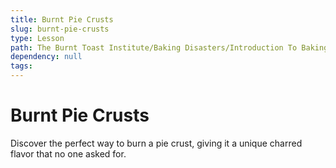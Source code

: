 ```yaml
---
title: Burnt Pie Crusts
slug: burnt-pie-crusts
type: Lesson
path: The Burnt Toast Institute/Baking Disasters/Introduction To Baking Disasters/Pies And Tarts/Burnt Pie Crusts
dependency: null
tags:
---
```


# Burnt Pie Crusts

Discover the perfect way to burn a pie crust, giving it a unique charred flavor that no one asked for.
